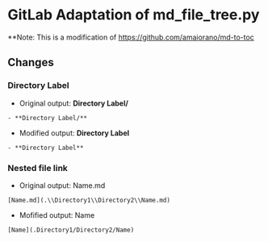 # GitLab Adaptation of md_file_tree.py

**Note: This is a modification of https://github.com/amaiorano/md-to-toc

## Changes

### Directory Label
- Original output: **Directory Label/**
```
- **Directory Label/**
```
- Modified output: **Directory Label**
```
- **Directory Label**
```

### Nested file link
- Original output: Name.md
```
[Name.md](.\\Directory1\\Directory2\\Name.md)
```
- Mofified output: Name
```
[Name](.Directory1/Directory2/Name)
```
